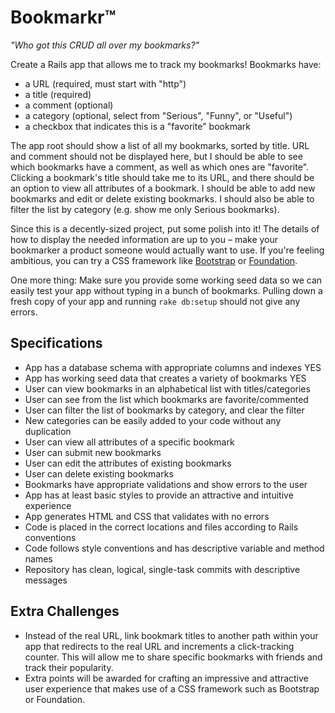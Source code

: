 # Bookmarkr&trade;

*"Who got this CRUD all over my bookmarks?"*

Create a Rails app that allows me to track my bookmarks! Bookmarks have:

* a URL (required, must start with "http")
* a title (required)
* a comment (optional)
* a category (optional, select from "Serious", "Funny", or "Useful")
* a checkbox that indicates this is a "favorite" bookmark

The app root should show a list of all my bookmarks, sorted by title. URL and comment should not be displayed here, but I should be able to see which bookmarks have a comment, as well as which ones are "favorite". Clicking a bookmark's title should take me to its URL, and there should be an option to view all attributes of a bookmark. I should be able to add new bookmarks and edit or delete existing bookmarks. I should also be able to filter the list by category (e.g. show me only Serious bookmarks).

Since this is a decently-sized project, put some polish into it! The details of how to display the needed information are up to you &ndash; make your bookmarker a product someone would actually want to use. If you're feeling ambitious, you can try a CSS framework like [Bootstrap](http://getbootstrap.com/getting-started) or [Foundation](http://foundation.zurb.com/docs/applications.html).

One more thing: Make sure you provide some working seed data so we can easily test your app without typing in a bunch of bookmarks. Pulling down a fresh copy of your app and running `rake db:setup` should not give any errors.

## Specifications

* App has a database schema with appropriate columns and indexes YES
* App has working seed data that creates a variety of bookmarks YES
* User can view bookmarks in an alphabetical list with titles/categories
* User can see from the list which bookmarks are favorite/commented
* User can filter the list of bookmarks by category, and clear the filter
* New categories can be easily added to your code without any duplication
* User can view all attributes of a specific bookmark
* User can submit new bookmarks
* User can edit the attributes of existing bookmarks
* User can delete existing bookmarks
* Bookmarks have appropriate validations and show errors to the user
* App has at least basic styles to provide an attractive and intuitive experience
* App generates HTML and CSS that validates with no errors
* Code is placed in the correct locations and files according to Rails conventions
* Code follows style conventions and has descriptive variable and method names
* Repository has clean, logical, single-task commits with descriptive messages

## Extra Challenges

* Instead of the real URL, link bookmark titles to another path within your app that redirects to the real URL and increments a click-tracking counter. This will allow me to share specific bookmarks with friends and track their popularity.
* Extra points will be awarded for crafting an impressive and attractive user experience that makes use of a CSS framework such as Bootstrap or Foundation.
